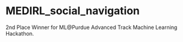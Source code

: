# MEDIRL_social_navigation
2nd Place Winner for ML@Purdue Advanced Track Machine Learning Hackathon.
